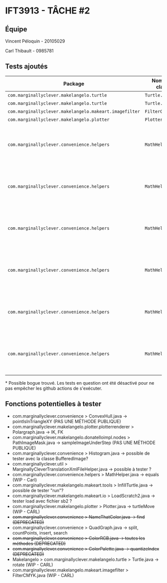 # IFT3913 - TÂCHE #2
## Équipe

Vincent Péloquin - 20105029

Carl Thibault - 0985781

## Tests ajoutés 

| Package                                          | Nom de la classe   | Nom de la méthode    | Liens | Description |
|------------------------------------------------------|-------------------|-----------------|--------|-------------|
| `com.marginallyclever.makelangelo.turtle`           | `Turtle.java`     | `rotate`        | [TurtleTest.java](src/test/java/com/marginallyclever/makelangelo/turtle/TurtleTest.java) | `TODO` |
| `com.marginallyclever.makelangelo.turtle` | `Turtle.java` | `countLoops` | [TurtleTest.java](src/test/java/com/marginallyclever/makelangelo/turtle/TurtleTest.java) * | `TODO` |
| `com.marginallyclever.makelangelo.makeart.imagefilter` | `FilterCMYK.java` | `filter`     | [FilterCMYKTest.java](src/test/java/com/marginallyclever/makelangelo/makeart/imagefilter/FilterCMYKTest.java) | `TODO` |
| `com.marginallyclever.makelangelo.plotter`         | `Plotter.java`    | `turtleMove`    | [PlotterTest.java](src/test/java/com/marginallyclever/makelangelo/plotter/PlotterTest.java) | `TODO` |
| `com.marginallyclever.convenience.helpers`          | `MathHelper.java` | `equals`        | [MathHelperTest.java](src/test/java/com/marginallyclever/convenience/helpers/MathHelperTest.java) * | `Maximize branch coverage of this function - Case 1 - Bug found and fixed` |
| `com.marginallyclever.convenience.helpers`          | `MathHelper.java` | `equals`        | [MathHelperTest.java](src/test/java/com/marginallyclever/convenience/helpers/MathHelperTest.java) * | `Maximize branch coverage of this function - Case 2 - Bug found and fixed` |
| `com.marginallyclever.convenience.helpers`          | `MathHelper.java` | `equals`        | [MathHelperTest.java](src/test/java/com/marginallyclever/convenience/helpers/MathHelperTest.java) * | `Maximize branch coverage of this function - Case 3 - Bug found and fixed` |
| `com.marginallyclever.convenience.helpers`          | `MathHelper.java` | `equals`        | [MathHelperTest.java](src/test/java/com/marginallyclever/convenience/helpers/MathHelperTest.java) * | `Maximize branch coverage of this function - Case 4 - Bug found and fixed` |
| `com.marginallyclever.convenience.helpers`          | `MathHelper.java` | `equals`        | [MathHelperTest.java](src/test/java/com/marginallyclever/convenience/helpers/MathHelperTest.java) * | `Maximize branch coverage of this function - Case 5 - Bug found and fixed` |
| `com.marginallyclever.convenience.helpers`          | `MathHelper.java` | `equals`        | [MathHelperTest.java](src/test/java/com/marginallyclever/convenience/helpers/MathHelperTest.java) * | `Maximize branch coverage of this function - Case 6 - Bug found and fixed` |

\* Possible bogue trouvé. Les tests en question ont été désactivé pour ne pas empêcher les github actions de s'exécuter.


## Fonctions potentielles à tester

- com.marginallyclever.convenience > ConvexHull.java -> pointIsInTriangleXY (PAS UNE MÉTHODE PUBLIQUE)
- com.marginallyclever.makelangelo.plotter.plotterrenderer > Polargraph.java -> IK, FK
- com.marginallyclever.makelangelo.donatelloimpl.nodes > PathImageMask.java -> sampleImageUnderStep (PAS UNE MÉTHODE PUBLIQUE)
- com.marginallyclever.convenience > Histogram.java -> possible de tester avec la classe BufferedImage?
- com.marginallyclever.util > MarginallyCleverTranslationXmlFileHelper.java -> possible à tester ?
- com.marginallyclever.convenience.helpers > MathHelper.java -> equals (WIP - Carl)
- com.marginallyclever.makelangelo.makeart.tools > InfillTurtle.java -> possible de tester "run"?
- com.marginallyclever.makelangelo.makeart.io > LoadScratch2.java -> tester load avec fichier sb2 ?
- com.marginallyclever.makelangelo.plotter > Plotter.java -> turtleMove (WIP - CARL)
- ~~com.marginallyclever.convenience > NameThatColor.java -> find (DEPRECATED)~~
- com.marginallyclever.convenience > QuadGraph.java -> split, countPoints, insert, search
- ~~com.marginallyclever.convenience > ColorRGB.java -> toutes les méthodes (DEPRECATED)~~
- ~~com.marginallyclever.convenience > ColorPalette.java -> quantizeIndex (DEPRECATED)~~
- Makelangelo > com.marginallyclever.makelangelo.turtle > Turtle.java -> rotate (WIP - CARL)
- com.marginallyclever.makelangelo.makeart.imagefilter > FilterCMYK.java (WIP - CARL)
